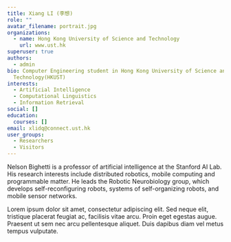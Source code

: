 ```yaml
---
title: Xiang LI (李想)
role: ""
avatar_filename: portrait.jpg
organizations:
  - name: Hong Kong University of Science and Technology
    url: www.ust.hk
superuser: true
authors:
  - admin
bio: Computer Engineering student in Hong Kong University of Science and
  Technology(HKUST)
interests:
  - Artificial Intelligence
  - Computational Linguistics
  - Information Retrieval
social: []
education:
  courses: []
email: xlidq@connect.ust.hk
user_groups:
  - Researchers
  - Visitors
---
```


Nelson Bighetti is a professor of artificial intelligence at the Stanford AI Lab. His research interests include distributed robotics, mobile computing and programmable matter. He leads the Robotic Neurobiology group, which develops self-reconfiguring robots, systems of self-organizing robots, and mobile sensor networks.

Lorem ipsum dolor sit amet, consectetur adipiscing elit. Sed neque elit, tristique placerat feugiat ac, facilisis vitae arcu. Proin eget egestas augue. Praesent ut sem nec arcu pellentesque aliquet. Duis dapibus diam vel metus tempus vulputate.
